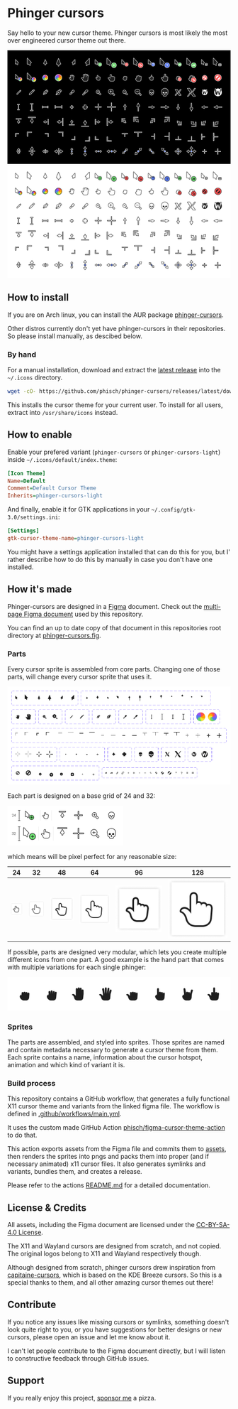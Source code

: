 # Phinger cursors

Say hello to your new cursor theme. Phinger cursors is most likely the most over engineered cursor theme out there.

![preview](assets/preview.png)

## How to install

If you are on Arch linux, you can install the AUR package [phinger-cursors](https://aur.archlinux.org/packages/phinger-cursors).

Other distros currently don't yet have phinger-cursors in their repositories. So please install manually, as descibed below.

### By hand

For a manual installation, download and extract the [latest release](https://github.com/phisch/phinger-cursors/releases/latest/download/phinger-cursors-variants.tar.bz2) into the `~/.icons` directory.

```sh
wget -cO- https://github.com/phisch/phinger-cursors/releases/latest/download/phinger-cursors-variants.tar.bz2 | tar xfj - -C ~/.icons
```

This installs the cursor theme for your current user. To install for all users, extract into `/usr/share/icons` instead.

## How to enable

Enable your prefered variant (`phinger-cursors` or `phinger-cursors-light`) inside `~/.icons/default/index.theme`:

```ini
[Icon Theme]
Name=Default
Comment=Default Cursor Theme
Inherits=phinger-cursors-light
```

And finally, enable it for GTK applications in your `~/.config/gtk-3.0/settings.ini`:

```ini
[Settings]
gtk-cursor-theme-name=phinger-cursors-light
```

You might have a settings application installed that can do this for you, but I' rather describe how to do this by manually in case you don't have one installed.

## How it's made

Phinger-cursors are designed in a [Figma](https://www.figma.com) document. Check out the [multi-page Figma document](https://www.figma.com/file/zU99op23bu3Cg438YkhZy8/phinger-cursors) used by this repository.

You can find an up to date copy of that document in this repositories root directory at [phinger-cursors.fig](phinger-cursors.fig).

### Parts

Every cursor sprite is assembled from core parts. Changing one of those parts, will change every cursor sprite that uses it.

![parts](assets/parts.png)

Each part is designed on a base grid of 24 and 32:

![parts](assets/grid&#32;sizes.png)

which means will be pixel perfect for any reasonable size:

| 24 | 32 | 48 | 64 | 96 | 128 |
|:-:|:-:|:-:|:-:|:-:|:-:|
| ![24](assets/sprite__24.png) | ![32](assets/sprite__32.png) | ![48](assets/sprite__48.png) | ![64](assets/sprite__64.png) | ![96](assets/sprite__96.png) | ![128](assets/sprite__128.png) |

If possible, parts are designed very modular, which lets you create multiple different icons from one part. A good example is the hand part that comes with multiple variations for each single phinger:

![phingers](assets/phingers.png)

### Sprites

The parts are assembled, and styled into sprites. Those sprites are named and contain metadata necessary to generate a cursor theme from them. Each sprite contains a name, information about the cursor hotspot, animation and which kind of variant it is.

### Build process

This repository contains a GitHub workflow, that generates a fully functional X11 cursor theme and variants from the linked figma file. The workflow is defined in [.github/workflows/main.yml](.github/workflows/main.yml).

It uses the custom made GitHub Action [phisch/figma-cursor-theme-action](https://github.com/phisch/figma-cursor-theme-action) to do that.

This action exports assets from the Figma file and commits them to [assets](assets), then renders the sprites into pngs and packs them into proper (and if necessary animated) x11 cursor files. It also generates symlinks and variants, bundles them, and creates a release.

Please refer to the actions [README.md](https://github.com/phisch/figma-cursor-theme-action#readme) for a detailed documentation.

## License & Credits
All assets, including the Figma document are licensed under the [CC-BY-SA-4.0 License](LICENSE).

The X11 and Wayland cursors are designed from scratch, and not copied. The original logos belong to X11 and Wayland respectively though.

Although designed from scratch, phinger cursors drew inspiration from [capitaine-cursors](https://github.com/keeferrourke/capitaine-cursors), which is based on the KDE Breeze cursors. So this is a special thanks to them, and all other amazing cursor themes out there!

## Contribute

If you notice any issues like missing cursors or symlinks, something doesn't look quite right to you, or you have suggestions for better designs or new cursors, please open an issue and let me know about it.

I can't let people contribute to the Figma document directly, but I will listen to constructive feedback through GitHub issues.

## Support

If you really enjoy this project, [sponsor me](https://github.com/sponsors/phisch) a pizza.

